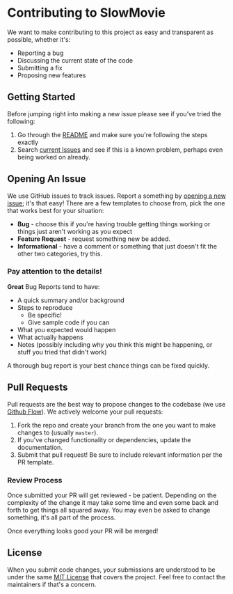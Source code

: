 # Contributing to SlowMovie
We want to make contributing to this project as easy and transparent as possible, whether it's:

- Reporting a bug
- Discussing the current state of the code
- Submitting a fix
- Proposing new features

## Getting Started

Before jumping right into making a new issue please see if you've tried the following: 

1. Go through the [README](https://github.com/TomWhitwell/SlowMovie/blob/master/README.md) and make sure you're following the steps exactly
2. Search [current Issues](https://github.com/TomWhitwell/SlowMovie/issues) and see if this is a known problem, perhaps even being worked on already.

## Opening An Issue
We use GitHub issues to track issues. Report a something by [opening a new issue](https://github.com/TomWhitwell/SlowMovie/issues); it's that easy! There are a few templates to choose from, pick the one that works best for your situation: 

* __Bug__ - choose this if you're having trouble getting things working or things just aren't working as you expect
* __Feature Request__ - request something new be added. 
* __Informational__ - have a comment or something that just doesn't fit the other two categories, try this. 

### Pay attention to the details!

**Great** Bug Reports tend to have:

- A quick summary and/or background
- Steps to reproduce
  - Be specific!
  - Give sample code if you can
- What you expected would happen
- What actually happens
- Notes (possibly including why you think this might be happening, or stuff you tried that didn't work)

A thorough bug report is your best chance things can be fixed quickly. 

## Pull Requests
Pull requests are the best way to propose changes to the codebase (we use [Github Flow](https://guides.github.com/introduction/flow/index.html)). We actively welcome your pull requests:

1. Fork the repo and create your branch from the one you want to make changes to (usually `master`).
2. If you've changed functionality or dependencies, update the documentation.
3. Submit that pull request! Be sure to include relevant information per the PR template. 

### Review Process
Once submitted your PR will get reviewed - be patient. Depending on the complexity of the change it may take some time and even some back and forth to get things all squared away. You may even be asked to change something, it's all part of the process. 

Once everything looks good your PR will be merged!

## License
When you submit code changes, your submissions are understood to be under the same [MIT License](http://choosealicense.com/licenses/mit/) that covers the project. Feel free to contact the maintainers if that's a concern.